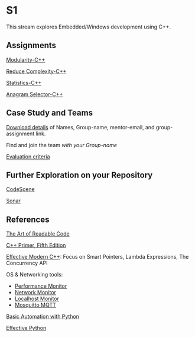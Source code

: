# S1

This stream explores Embedded/Windows development using C++.

## Assignments

[Modularity-C++](https://classroom.github.com/a/YjkN0Deq)

[Reduce Complexity-C++](https://classroom.github.com/a/gk7bSvpq)

[Statistics-C++](https://classroom.github.com/a/mGwsq3Ul)

[Anagram Selector-C++](https://classroom.github.com/a/RPodFoPc)

## Case Study and Teams

[Download details](case-teams/case2-S1-groups.pdf)
of Names, Group-name, mentor-email, and group-assignment link.

Find and join the team *with your Group-name*

[Evaluation criteria](case2-eval.md)

## Further Exploration on your Repository

[CodeScene](https://codescene.io/)

[Sonar](https://sonarcloud.io/)

## References

[The Art of Readable Code](https://learning.oreilly.com/library/view/the-art-of/9781449318482/)

[C++ Primer, Fifth Edition](https://learning.oreilly.com/library/view/c-primer-fifth/9780133053043/)

[Effective Modern C++](https://learning.oreilly.com/library/view/effective-modern-c/9781491908419/):
Focus on Smart Pointers, Lambda Expressions, The Concurrency API

OS & Networking tools:

- [Performance Monitor](https://www.windowscentral.com/how-use-performance-monitor-windows-10)
- [Network Monitor](https://www.wireshark.org/download.html)
- [Localhost Monitor](https://www.netresec.com/index.ashx?page=RawCap)
- [Mosquitto MQTT](https://mosquitto.org/)

[Basic Automation with Python](https://automatetheboringstuff.com/)

[Effective Python](https://learning.oreilly.com/library/view/effective-python-90/9780134854717/)
